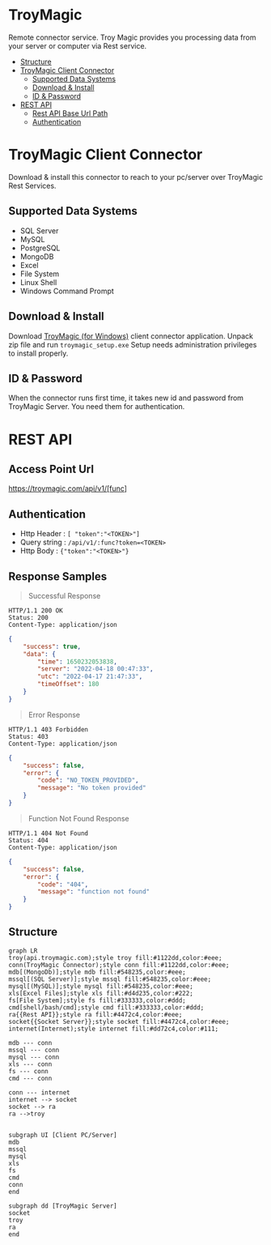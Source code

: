 # TroyMagic 

Remote connector service. Troy Magic provides you processing data from your server or computer via Rest service.

- [Structure](#structure)
- [TroyMagic Client Connector](#troymagic-client-connector)
	- [Supported Data Systems](#supported-data-systems)
	- [Download & Install](#download--install)
	- [ID & Password](#id--password)
- [REST API](#rest-api)
  - [Rest API Base Url Path](#access-point-url)
  - [Authentication](#authentication)


# TroyMagic Client Connector
Download & install this connector to reach to your pc/server over TroyMagic Rest Services.

## Supported Data Systems
- SQL Server
- MySQL
- PostgreSQL
- MongoDB
- Excel
- File System
- Linux Shell
- Windows Command Prompt

## Download & Install
Download [TroyMagic (for Windows)](https://github.com/shamancoders/troymagic/blob/main/dist/troymagic.zip) client connector application.
Unpack zip file and run `troymagic_setup.exe`
Setup needs administration privileges to install properly.

## ID & Password
When the connector runs first time, it takes new id and password from TroyMagic Server. You need them for authentication.



# REST API

## Access Point Url

  https://troymagic.com/api/v1/[func]


## Authentication
- Http Header	: `[ "token":"<TOKEN>"]`
- Query string	: `/api/v1/:func?token=<TOKEN>`
- Http Body	: `{"token":"<TOKEN>"}`

## Response Samples

> Successful Response

    HTTP/1.1 200 OK
    Status: 200
    Content-Type: application/json

```json
{
    "success": true,
    "data": {
        "time": 1650232053838,
        "server": "2022-04-18 00:47:33",
        "utc": "2022-04-17 21:47:33",
        "timeOffset": 180
    }
}
```

> Error Response

    HTTP/1.1 403 Forbidden
    Status: 403
    Content-Type: application/json

```json
{
    "success": false,
    "error": {
        "code": "NO_TOKEN_PROVIDED",
        "message": "No token provided"
    }
}
```

> Function Not Found Response

    HTTP/1.1 404 Not Found
    Status: 404
    Content-Type: application/json

```json
{
    "success": false,
    "error": {
        "code": "404",
        "message": "function not found"
    }
}
```



## Structure

```mermaid
graph LR
troy(api.troymagic.com);style troy fill:#1122dd,color:#eee;
conn(TroyMagic Connector);style conn fill:#1122dd,color:#eee;
mdb[(MongoDb)];style mdb fill:#548235,color:#eee;
mssql[(SQL Server)];style mssql fill:#548235,color:#eee;
mysql[(MySQL)];style mysql fill:#548235,color:#eee;
xls[Excel Files];style xls fill:#d4d235,color:#222;
fs[File System];style fs fill:#333333,color:#ddd;
cmd[shell/bash/cmd];style cmd fill:#333333,color:#ddd;
ra{{Rest API}};style ra fill:#4472c4,color:#eee;
socket{{Socket Server}};style socket fill:#4472c4,color:#eee;
internet(Internet);style internet fill:#dd72c4,color:#111;

mdb --- conn
mssql --- conn
mysql --- conn
xls --- conn
fs --- conn
cmd --- conn

conn --- internet
internet --> socket
socket --> ra
ra -->troy


subgraph UI [Client PC/Server]
mdb
mssql
mysql
xls
fs
cmd
conn
end

subgraph dd [TroyMagic Server]
socket
troy
ra
end

```
